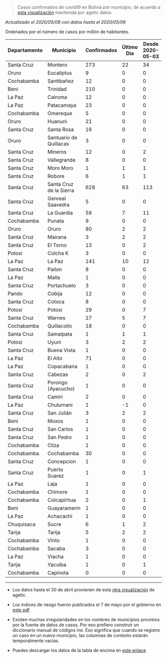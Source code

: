 > Casos confirmados de covid19 en Bolivia por municipio, de acuerdo a [esta visualización](https://datosagt2020.carto.com/builder/c1cdf57c-a007-4f3f-883a-c25ebdc50986/embed) mantenida por agetic datos

_Actualizado el 2020/05/08 con datos hasta el 2020/05/06_

Ordenados por el número de casos por millón de habitantes.

| Departamento   | Municipio               |   Confirmados |   Último Día |   Desde 2020-05-03 | Riesgo   |   Índice |   Casos por millón de habitantes | Tendencia                                      |
|----------------|-------------------------|---------------|--------------|--------------------|----------|----------|----------------------------------|------------------------------------------------|
| Santa Cruz     | Montero                 |           273 |           22 |                 34 | ALTO     |    0.361 |                             2008 | <img src="plots/montero.png"/>                 |
| Oruro          | Eucaliptus              |             9 |            0 |                  0 | ALTO     |    0.355 |                             1810 | <img src="plots/eucaliptus.png"/>              |
| Cochabamba     | Santibañez              |            12 |            0 |                  0 | ALTO     |    0.419 |                             1644 | <img src="plots/santibañez.png"/>              |
| Beni           | Trinidad                |           210 |            0 |                  0 | ALTO     |    0.239 |                             1607 | <img src="plots/trinidad.png"/>                |
| La Paz         | Cairoma                 |            12 |            0 |                  0 | ALTO     |    0.522 |                             1103 | <img src="plots/cairoma.png"/>                 |
| La Paz         | Patacamaya              |            23 |            0 |                  0 | ALTO     |    0.549 |                              971 | <img src="plots/patacamaya.png"/>              |
| Cochabamba     | Omereque                |             5 |            0 |                  0 | ALTO     |    0.612 |                              854 | <img src="plots/omereque.png"/>                |
| Oruro          | Huanuni                 |            21 |            0 |                  0 | ALTO     |    0.637 |                              750 | <img src="plots/huanuni.png"/>                 |
| Santa Cruz     | Santa Rosa              |            16 |            0 |                  0 | ALTO     |    0.632 |                              671 | <img src="plots/santa-rosa.png"/>              |
| Oruro          | Santuario de Quillacas  |             3 |            0 |                  0 | ALTO     |    0.639 |                              670 | <img src="plots/santuario-de-quillacas.png"/>  |
| Santa Cruz     | Mineros                 |            12 |            0 |                  2 | ALTO     |    0.702 |                              440 | <img src="plots/mineros.png"/>                 |
| Santa Cruz     | Vallegrande             |             8 |            0 |                  0 | ALTO     |    0.675 |                              433 | <img src="plots/vallegrande.png"/>             |
| Santa Cruz     | Moro Moro               |             1 |            1 |                  1 | MEDIO    |    0.911 |                              393 | <img src="plots/moro-moro.png"/>               |
| Santa Cruz     | Robore                  |             6 |            1 |                  1 | ALTO     |    0.695 |                              367 | <img src="plots/robore.png"/>                  |
| Santa Cruz     | Santa Cruz de la Sierra |           628 |           63 |                113 | ALTO     |    0.655 |                              364 | <img src="plots/santa-cruz-de-la-sierra.png"/> |
| Santa Cruz     | Genreal Saavedra        |             5 |            0 |                  0 | ALTO     |    0.703 |                              355 | <img src="plots/genreal-saavedra.png"/>        |
| Santa Cruz     | La Guardia              |            58 |            7 |                 11 | ALTO     |    0.661 |                              326 | <img src="plots/la-guardia.png"/>              |
| Cochabamba     | Punata                  |             9 |            0 |                  0 | ALTO     |    0.724 |                              272 | <img src="plots/punata.png"/>                  |
| Oruro          | Oruro                   |            80 |            2 |                  2 | ALTO     |    0.713 |                              264 | <img src="plots/oruro.png"/>                   |
| Santa Cruz     | Mairana                 |             3 |            2 |                  2 | ALTO     |    0.764 |                              227 | <img src="plots/mairana.png"/>                 |
| Santa Cruz     | El Torno                |            13 |            0 |                  2 | ALTO     |    0.684 |                              205 | <img src="plots/el-torno.png"/>                |
| Potosí         | Colcha K                |             3 |            0 |                  0 | ALTO     |    0.818 |                              187 | <img src="plots/colcha-k.png"/>                |
| La Paz         | La Paz                  |           141 |           10 |                 12 | ALTO     |    0.669 |                              172 | <img src="plots/la-paz.png"/>                  |
| Santa Cruz     | Pailon                  |             8 |            0 |                  0 | ALTO     |    0.750 |                              168 | <img src="plots/pailon.png"/>                  |
| La Paz         | Malla                   |             1 |            0 |                  0 | ALTO     |    0.732 |                              161 | <img src="plots/malla.png"/>                   |
| Santa Cruz     | Portachuelo             |             3 |            0 |                  0 | ALTO     |    0.745 |                              152 | <img src="plots/portachuelo.png"/>             |
| Pando          | Cobija                  |            12 |            0 |                  0 | ALTO     |    0.710 |                              152 | <img src="plots/cobija.png"/>                  |
| Santa Cruz     | Cotoca                  |             8 |            0 |                  0 | ALTO     |    0.693 |                              145 | <img src="plots/cotoca.png"/>                  |
| Potosí         | Potosi                  |            29 |            0 |                  7 | ALTO     |    0.811 |                              131 | <img src="plots/potosi.png"/>                  |
| Santa Cruz     | Warnes                  |            27 |            5 |                  7 | ALTO     |    0.702 |                              126 | <img src="plots/warnes.png"/>                  |
| Cochabamba     | Quillacollo             |            18 |            0 |                  0 | ALTO     |    0.714 |                              106 | <img src="plots/quillacollo.png"/>             |
| Santa Cruz     | Samaipata               |             1 |            1 |                  1 | MEDIO    |    0.916 |                               85 | <img src="plots/samaipata.png"/>               |
| Potosí         | Uyuni                   |             3 |            2 |                  2 | ALTO     |    0.856 |                               75 | <img src="plots/uyuni.png"/>                   |
| Santa Cruz     | Buena Vista             |             1 |            0 |                  0 | ALTO     |    0.761 |                               75 | <img src="plots/buena-vista.png"/>             |
| La Paz         | El Alto                 |            71 |            0 |                  0 | ALTO     |    0.694 |                               75 | <img src="plots/el-alto.png"/>                 |
| La Paz         | Copacabana              |             1 |            0 |                  0 | ALTO     |    0.743 |                               65 | <img src="plots/copacabana.png"/>              |
| Santa Cruz     | Cabezas                 |             2 |            0 |                  2 | MEDIO    |    0.925 |                               62 | <img src="plots/cabezas.png"/>                 |
| Santa Cruz     | Porongo (Ayacucho)      |             1 |            0 |                  0 | ALTO     |    0.707 |                               58 | <img src="plots/porongo-(ayacucho).png"/>      |
| Santa Cruz     | Camiri                  |             2 |            0 |                  0 | ALTO     |    0.767 |                               54 | <img src="plots/camiri.png"/>                  |
| La Paz         | Chulumani               |             1 |           -1 |                  0 | ALTO     |    0.758 |                               46 | <img src="plots/chulumani.png"/>               |
| Santa Cruz     | San Julián              |             3 |            2 |                  2 | ALTO     |    0.752 |                               44 | <img src="plots/san-julián.png"/>              |
| Beni           | Moxos                   |             1 |            0 |                  0 | ALTO     |    0.615 |                               44 | <img src="plots/moxos.png"/>                   |
| Santa Cruz     | San Carlos              |             1 |            0 |                  0 | ALTO     |    0.772 |                               42 | <img src="plots/san-carlos.png"/>              |
| Santa Cruz     | San Pedro               |             1 |            0 |                  0 | ALTO     |    0.776 |                               41 | <img src="plots/san-pedro.png"/>               |
| Cochabamba     | Cliza                   |             1 |            0 |                  0 | ALTO     |    0.702 |                               41 | <img src="plots/cliza.png"/>                   |
| Cochabamba     | Cochabamba              |            30 |            0 |                  0 | ALTO     |    0.726 |                               41 | <img src="plots/cochabamba.png"/>              |
| Santa Cruz     | Concepcion              |             1 |            0 |                  0 | ALTO     |    0.774 |                               41 | <img src="plots/concepcion.png"/>              |
| Santa Cruz     | Puerto Suarez           |             1 |            0 |                  1 | MEDIO    |    0.924 |                               40 | <img src="plots/puerto-suarez.png"/>           |
| La Paz         | Laja                    |             1 |            0 |                  0 | ALTO     |    0.695 |                               38 | <img src="plots/laja.png"/>                    |
| Cochabamba     | Chimore                 |             1 |            0 |                  0 | ALTO     |    0.799 |                               37 | <img src="plots/chimore.png"/>                 |
| Cochabamba     | Colcapirhua             |             2 |            0 |                  1 | ALTO     |    0.737 |                               33 | <img src="plots/colcapirhua.png"/>             |
| Beni           | Guayaramerin            |             1 |            0 |                  0 | ALTO     |    0.620 |                               22 | <img src="plots/guayaramerin.png"/>            |
| La Paz         | Achacachi               |             1 |            0 |                  0 | ALTO     |    0.756 |                               21 | <img src="plots/achacachi.png"/>               |
| Chuquisaca     | Sucre                   |             6 |            1 |                  2 | ALTO     |    0.898 |                               20 | <img src="plots/sucre.png"/>                   |
| Tarija         | Tarija                  |             5 |            2 |                  2 | ALTO     |    0.771 |                               18 | <img src="plots/tarija.png"/>                  |
| Cochabamba     | Vinto                   |             1 |            0 |                  0 | ALTO     |    0.738 |                               16 | <img src="plots/vinto.png"/>                   |
| Cochabamba     | Sacaba                  |             3 |            0 |                  0 | ALTO     |    0.738 |                               14 | <img src="plots/sacaba.png"/>                  |
| La Paz         | Viacha                  |             1 |            0 |                  0 | ALTO     |    0.707 |                               11 | <img src="plots/viacha.png"/>                  |
| Tarija         | Yacuiba                 |             1 |            0 |                  1 | ALTO     |    0.892 |                                9 | <img src="plots/yacuiba.png"/>                 |
| Cochabamba     | Capinota                |             0 |            0 |                  0 | MEDIO    |    0.926 |                                0 | <img src="plots/capinota.png"/>                |

---

- Los datos hasta el 30 de abril provienen de esta [otra visualización](https://juliael.carto.com/builder/c70fa175-3e6a-4955-8088-89048c6e6886/embed) de agetic.

- Los índices de riesgo fueron publicados el 7 de mayo por el gobierno en [este pdf](https://www.minsalud.gob.bo/images/Descarga/covid19/Indice_Riesgo_Municipal_070520.pdf)

- Existen muchas irregularidades en los nombres de municipios provistos por la fuente de datos de casos. Por eso prefiero construir un diccionario manual de códigos ine. Eso significa que cuando se registre un caso en un nuevo municipio, las columnas de contexto estarán temporalmente vacías.

- Puedes descargar los datos de la tabla de encima en [este enlace](https://raw.githubusercontent.com/mauforonda/casos-municipios/master/dashboard.csv)